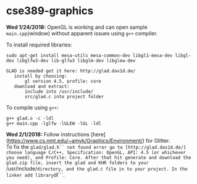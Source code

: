 # cse389-graphics
**Wed 1/24/2018:** 
  OpenGL is working and can open sample `main.cpp`(window) without apparent issues using `g++` compiler.
  
  To install required libraries:
  ```
  sudo apt-get install mesa-utils mesa-common-dev libgl1-mesa-dev libgl-dev libglfw3-dev lib-glfw3 libglm-dev libglew-dev

  GLAD is needed get it here: http://glad.dav1d.de/
     install by choosing:
         gl version 4.5, profile: core
     download and extract:
         include into /usr/include/
         src/glad.c into project folder
  ```
  
  To compile using `g++`:
  ```
  g++ glad.o -c -ldl
  g++ main.cpp -lglfw -lGLEW -lGL -ldl
  ```

  **Wed 2/1/2018:**
  Follow instructions [here] (https://www.cs.nmt.edu/~amyk/Graphics/Environment/) for Glitter.  
  To fix the ```glad/glad.h`` not found error go to [http://glad.dav1d.de/] choose language C/C++, Specification: OpenGL, API: 4.5 (or whichever you need), and Profile: Core. After that hit generate and download the glad.zip file, insert the glad and KHR folders to your ```/usr/include/``` directory, and the glad.c file in to your project. In the linker add library ```dl```.
  
  
